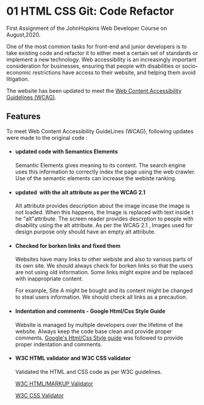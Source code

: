 # 01 HTML CSS Git: Code Refactor

First Assignment of the JohnHopkins Web Developer Course on August,2020.

One of the most common tasks for front-end and junior developers is to take existing code and refactor it to either meet a certain set of standards 
or implement a new technology. Web accessibility is an increasingly important consideration for businesses, ensuring that people with disabilities 
or socio-economic restrictions have access to their website, and helping them avoid litigation.

The website has been updated to meet the [Web Content Accessibility Guidelines (WCAG)](https://www.w3.org/WAI/standards-guidelines/wcag/).

## Features

To meet Web Content Accessibility GuideLines (WCAG), following updates were made to the original code :

  * #### updated code with Semantics Elements
  
    Semantic Elements gives meaning to its content. The search engine uses this information to correctly index the page using the web crawler.
    Use of the semantic elements can increase the webiste ranking.
    
  * #### updated <img> with the alt attribute as per the WCAG 2.1
  
    Alt attribute provides description about the image incase the image is not loaded. When this happens, the Image is replaced with text inside t
    he "alt"attribute. The screen reader provides descrption to people with disability using the alt attribute. As per the WCAG 2.1 , Images used
    for design purpose only should have an empty alt attribute.
    
  * #### Checked for borken links and fixed them
    
    Websites have many links to other webiste and also to various parts of its own site. We should always check for borken links so that the users 
    are not using old information. Some links might expire and be replaced with inappropriate content. 
    
    For example, Site A might be bought and its content might be changed to steal users information. We should check all links as a precaution.
    
   * #### Indentation and comments - Google Html/Css Style Guide
     Website is managed by multiple developers over the lifetime of the website. Always keep the code base clean and provide proper comments. [Google's 
     Html/Css Style guide](https://google.github.io/styleguide/htmlcssguide.html) was followed to provide proper indentation and comments.
    
   * #### W3C HTML validator and W3C CSS validator
   
     Validated the HTML and CSS code as per W3C guidelines.
     
     [W3C HTML/MARKUP Validator](https://validator.w3.org)
     
     [W3C CSS Validator](http://jigsaw.w3.org/css-validator/)
     
   
    
